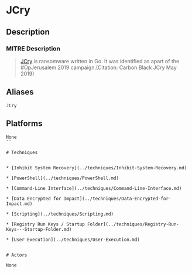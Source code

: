 
# JCry

## Description

### MITRE Description

> [JCry](https://attack.mitre.org/software/S0389) is ransomware written in Go. It was identified as apart of the #OpJerusalem 2019 campaign.(Citation: Carbon Black JCry May 2019)

## Aliases

```
JCry
```

## Platforms

```
None
``

# Techniques


* [Inhibit System Recovery](../techniques/Inhibit-System-Recovery.md)

* [PowerShell](../techniques/PowerShell.md)
    
* [Command-Line Interface](../techniques/Command-Line-Interface.md)
    
* [Data Encrypted for Impact](../techniques/Data-Encrypted-for-Impact.md)
    
* [Scripting](../techniques/Scripting.md)
    
* [Registry Run Keys / Startup Folder](../techniques/Registry-Run-Keys---Startup-Folder.md)
    
* [User Execution](../techniques/User-Execution.md)
    

# Actors

None

